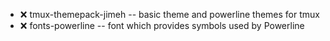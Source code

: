 - :x:  tmux-themepack-jimeh  --		basic theme and powerline themes for tmux
- :x:  fonts-powerline  --		font which provides symbols used by Powerline

